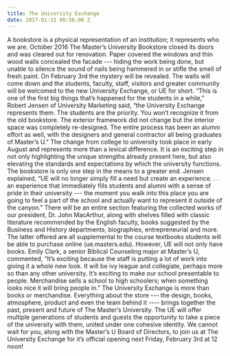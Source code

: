 ```yaml
---
title: The University Exchange
date: 2017-01-31 00:56:00 Z
---
```


A bookstore is a physical representation of an institution; it represents who we are. October 2016 The Master’s University Bookstore closed its doors and was cleared out for renovation. Paper covered the windows and thin wood walls concealed the facade --- hiding the work being done, but unable to silence the sound of nails being hammered in or stifle the smell of fresh paint.
On February 3rd the mystery will be revealed. The walls will come down and the students, faculty, staff, visitors and greater community will be welcomed to the new University Exchange, or UE for short.
“This is one of the first big things that’s happened for the students in a while,” Robert Jensen of University Marketing said, “the University Exchange represents them. The students are the priority. You won’t recognize it from the old bookstore. The exterior framework did not change but the interior space was completely re-designed. The entire process has been an alumni effort as well, with the designers and general contractor all being graduates of Master’s U.”
The change from college to university took place in early August and represents more than a lexical difference. It is an exciting step in not only highlighting the unique strengths already present here, but also elevating the standards and expectations by which the university functions.  The bookstore is only one step in the means to a greater end.
Jensen explained, “UE will no longer simply fill a need but create an experience. . . an experience that immediately fills students and alumni with a sense of pride in their university --- the moment you walk into this place you are going to feel a part of the school and actually want to represent it outside of the canyon.”
There will be an entire section featuring the collected works of our president, Dr. John MacArthur, along with shelves filled with classic literature recommended by the English faculty, books suggested by the Business and History departments, biographies, entrepreneurial and more. The latter offered are all supplemental to the course textbooks students will be able to purchase online (ue.masters.edu).
However, UE will not only have books. Emily Clark, a senior Biblical Counseling major at Master’s U, commented, “It’s exciting because the staff is putting a lot of work into giving it a whole new look. It will be ivy league and collegiate, perhaps more so than any other university. It’s exciting to make our school presentable to people. Merchandise sells a school to high schoolers; when something looks nice it will bring people in.”
The University Exchange is more than books or merchandise. Everything about the store --- the design, books, atmosphere, product and even the team behind it ---- brings together the past, present and future of The Master’s University. The UE will offer multiple generations of students and guests the opportunity to take a piece of the university with them, united under one cohesive identity.
We cannot wait for you, along with the Master’s U Board of Directors, to join us at The University Exchange for it’s official opening next Friday, February 3rd at 12 noon! 
